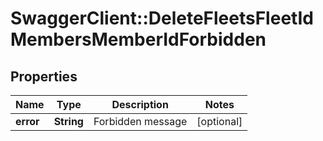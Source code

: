 # SwaggerClient::DeleteFleetsFleetIdMembersMemberIdForbidden

## Properties
Name | Type | Description | Notes
------------ | ------------- | ------------- | -------------
**error** | **String** | Forbidden message | [optional] 


